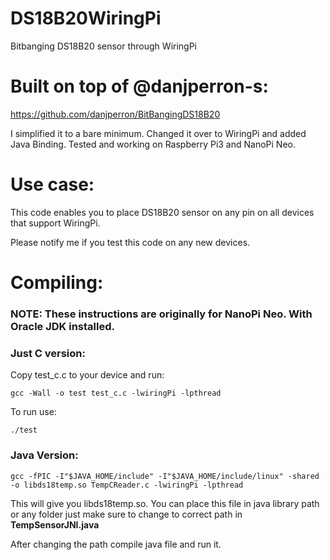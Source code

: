 # DS18B20WiringPi
Bitbanging DS18B20 sensor through WiringPi


# Built on top of @danjperron-s:
https://github.com/danjperron/BitBangingDS18B20


I simplified it to a bare minimum. Changed it over to WiringPi and added Java Binding. Tested and working on Raspberry Pi3 and NanoPi Neo.

# Use case:

This code enables you to place DS18B20 sensor on any pin on all devices that support WiringPi.

Please notify me if you test this code on any new devices.

# Compiling:

### NOTE: These instructions are originally for NanoPi Neo. With Oracle JDK installed.

### Just C version:

Copy test_c.c to your device and run:

`gcc -Wall -o test test_c.c -lwiringPi -lpthread`

To run use:

`./test`

### Java Version:

`gcc -fPIC -I"$JAVA_HOME/include" -I"$JAVA_HOME/include/linux" -shared -o libds18temp.so TempCReader.c -lwiringPi -lpthread`

This will give you libds18temp.so. You can place this file in java library path or any folder just make sure to change to correct path in **TempSensorJNI.java**

After changing the path compile java file and run it.
